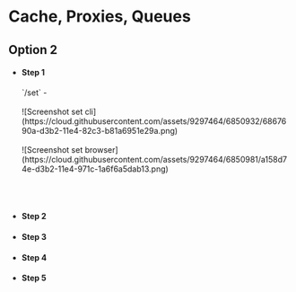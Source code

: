 Cache, Proxies, Queues
=========================

## Option 2

* <h4>Step 1</h4>
  `/set` - 
    <br><br>
      ![Screenshot set cli](https://cloud.githubusercontent.com/assets/9297464/6850932/6867690a-d3b2-11e4-82c3-b81a6951e29a.png)
    <br><br>  
      ![Screenshot set browser](https://cloud.githubusercontent.com/assets/9297464/6850981/a158d74e-d3b2-11e4-971c-1a6f6a5dab13.png)
  
    <br><br>    
* <h4>Step 2</h4>
* <h4>Step 3</h4>
* <h4>Step 4</h4>
* <h4>Step 5</h4>
